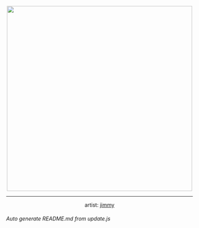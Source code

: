 
<p align="center">
  <img width="500" src="https://nekos.best/api/v2/neko/0238.png">
  <hr/>
  <center>
    artist: <a href="https://www.pixiv.net/en/artworks/79872328">jimmy</a>
  </center>
</p>


###### Auto generate README.md from update.js

